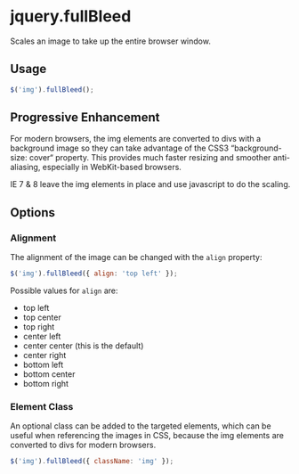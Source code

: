 # jquery.fullBleed

Scales an image to take up the entire browser window.

## Usage

```javascript
$('img').fullBleed();
```

## Progressive Enhancement

For modern browsers, the img elements are converted to divs with a background image so they can take advantage of the CSS3 “background-size: cover“ property. This provides much faster resizing and smoother anti-aliasing, especially in WebKit-based browsers.

IE 7 & 8 leave the img elements in place and use javascript to do the scaling.

## Options

### Alignment

The alignment of the image can be changed with the `align` property:

```javascript
$('img').fullBleed({ align: 'top left' });
```

Possible values for `align` are:

- top left
- top center
- top right
- center left
- center center (this is the default)
- center right
- bottom left
- bottom center
- bottom right

### Element Class

An optional class can be added to the targeted elements, which can be useful when referencing the images in CSS, because the img elements are converted to divs for modern browsers.

```javascript
$('img').fullBleed({ className: 'img' });
```